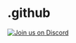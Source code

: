 # .github
[![Join us on Discord](https://invidget.switchblade.xyz/3kh0?theme=dark)](https://discord.gg/3kh0)

